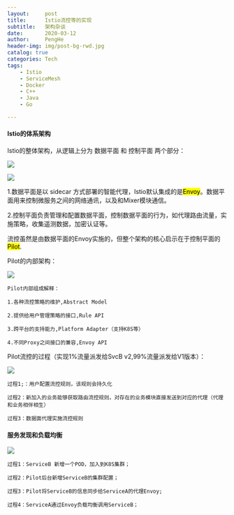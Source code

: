 ```yaml
---
layout:     post
title:      Istio流控等的实现
subtitle:   架构杂谈
date:       2020-03-12
author:     PengHe
header-img: img/post-bg-rwd.jpg
catalog: true
categories: Tech
tags:
    - Istio    
    - ServiceMesh
    - Docker
    - C++
    - Java
    - Go

---
```


#### Istio的体系架构

Istio的整体架构，从逻辑上分为 数据平面 和 控制平面 两个部分：

![](https://gitee.com/jackiehep/jackiePic/raw/master/img/arch.jpg)

![](https://skyao.io/learning-servicemesh/istio/images/arch.svg)


1.数据平面是以 sidecar 方式部署的智能代理，Istio默认集成的是<mark>Envoy</mark>。数据平面用来控制微服务之间的网络通讯，以及和Mixer模块通信。

2.控制平面负责管理和配置数据平面，控制数据平面的行为，如代理路由流量，实施策略，收集遥测数据，加密认证等。

流控虽然是由数据平面的Envoy实施的，但整个架构的核心启示在于控制平面的<mark>Pilot</mark>.

Pilot的内部架构：

![](https://gitee.com/jackiehep/jackiePic/raw/master/img/arch1.jpg)

	Pilot内部组成解释：
	
	1.各种流控策略的维护,Abstract Model
	
	2.提供给用户管理策略的接口,Rule API
	
	3.跨平台的支持能力,Platform Adapter（支持K8S等）
	
	4.不同Proxy之间接口的兼容,Envoy API


Pilot流控的过程（实现1%流量派发给SvcB v2,99%流量派发给V1版本）：	

![](https://s1.51cto.com/oss/201906/09/451d6cc81a08b779300c8808e9f468cb.jpg)

	过程1;：用户配置流控规则，该规则会持久化
	
	过程2：新加入的业务能够获取路由流控规则，对存在的业务模块直接发送到对应的代理（代理和业务相伴相生）
	
	过程3：数据面代理实施流控规则      


[^1]: <font color=gray>灰色</font>为业务进程
[^2]: <font color=#ff69b4>紫红色</font>为Envoy代理

#### 服务发现和负载均衡

![](https://gitee.com/jackiehep/jackiePic/raw/master/img/arch2.jpg)


	过程1：ServiceB 新增一个POD，加入到K8S集群；
	
	过程2：Pilot后台新增ServiceB的集群配置；
	
	过程3：Pilot将ServiceB的信息同步给ServiceA的代理Envoy;
	
	过程4：ServiceA通过Envoy负载均衡调用ServiceB；




